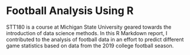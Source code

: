 # Football Analysis Using R

STT180 is a course at Michigan State University geared towards the introduction of data science methods. In this R Markdown report, I contributed to the analysis of football data in an effort to predict different game statistics based on data from the 2019 college football season. 
